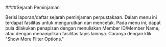####Sejarah Peminjaman

Berisi laporan/daftar sejarah peminjaman perpustakaan. Dalam menu ini terdapat fasilitas untuk mengurutkan dan mencetak. Pada menu ini, dapat pula dilakukan penapisan dengan menuliskan Member ID/Member Name, atau dengan menampilkan fasilitas tapis lainnya. Caranya dengan klik "Show More Filter Options." 

